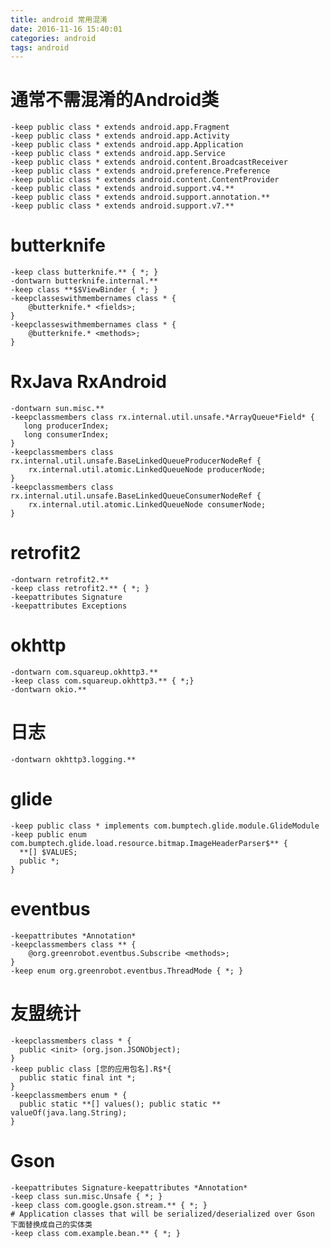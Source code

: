 ```yaml
---
title: android 常用混淆
date: 2016-11-16 15:40:01
categories: android
tags: android
---
```



# 通常不需混淆的Android类

	-keep public class * extends android.app.Fragment
	-keep public class * extends android.app.Activity
	-keep public class * extends android.app.Application
	-keep public class * extends android.app.Service
	-keep public class * extends android.content.BroadcastReceiver
	-keep public class * extends android.preference.Preference
	-keep public class * extends android.content.ContentProvider
	-keep public class * extends android.support.v4.**
	-keep public class * extends android.support.annotation.**
	-keep public class * extends android.support.v7.**

# butterknife

	-keep class butterknife.** { *; }
	-dontwarn butterknife.internal.**
	-keep class **$$ViewBinder { *; }
	-keepclasseswithmembernames class * {
	    @butterknife.* <fields>;
	}
	-keepclasseswithmembernames class * {
	    @butterknife.* <methods>;
	}

# RxJava RxAndroid
		
	-dontwarn sun.misc.**
	-keepclassmembers class rx.internal.util.unsafe.*ArrayQueue*Field* {
	   long producerIndex;
	   long consumerIndex;
	}
	-keepclassmembers class rx.internal.util.unsafe.BaseLinkedQueueProducerNodeRef {
	    rx.internal.util.atomic.LinkedQueueNode producerNode;
	}
	-keepclassmembers class rx.internal.util.unsafe.BaseLinkedQueueConsumerNodeRef {
	    rx.internal.util.atomic.LinkedQueueNode consumerNode;
	}

# retrofit2

	-dontwarn retrofit2.**
	-keep class retrofit2.** { *; }
	-keepattributes Signature
	-keepattributes Exceptions

# okhttp

	-dontwarn com.squareup.okhttp3.**
	-keep class com.squareup.okhttp3.** { *;}
	-dontwarn okio.**

# 日志

	-dontwarn okhttp3.logging.**



# glide

	-keep public class * implements com.bumptech.glide.module.GlideModule
	-keep public enum com.bumptech.glide.load.resource.bitmap.ImageHeaderParser$** {
	  **[] $VALUES;
	  public *;
	}

# eventbus

	-keepattributes *Annotation*
	-keepclassmembers class ** {
	    @org.greenrobot.eventbus.Subscribe <methods>;
	}
	-keep enum org.greenrobot.eventbus.ThreadMode { *; }

# 友盟统计

	-keepclassmembers class * {
	  public <init> (org.json.JSONObject);
	}
	-keep public class [您的应用包名].R$*{
	  public static final int *;
	}
	-keepclassmembers enum * {
	  public static **[] values(); public static ** valueOf(java.lang.String);
	}

# Gson

	-keepattributes Signature-keepattributes *Annotation*
	-keep class sun.misc.Unsafe { *; }
	-keep class com.google.gson.stream.** { *; }
	# Application classes that will be serialized/deserialized over Gson 下面替换成自己的实体类
	-keep class com.example.bean.** { *; }